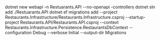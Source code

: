 dotnet new webapi -n Restuarants.API --no-openapi -controllers
dotnet sln add ./Restuarants.API
dotnet ef migrations add --project Restaurants.Infrastructure/Restaurants.Infrastructure.csproj --startup-project Restaurants.API/Restaurants.API.csproj --context Restaurants.Infrastructure.Persistence.RestaurantsDbContext --configuration Debug --verbose Initial --output-dir Migrations



